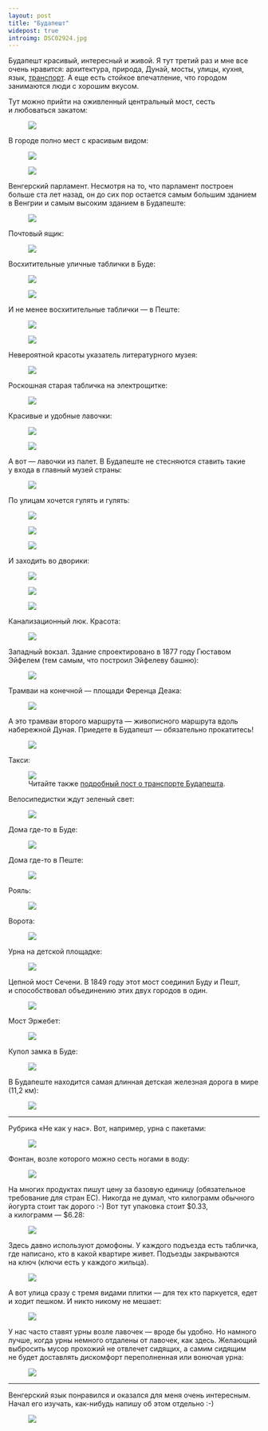 ```yaml
---
layout: post
title: "Будапешт"
widepost: true
introimg: DSC02924.jpg
---
```


<p class="lead">Будапешт красивый, интересный и живой. Я тут третий раз и мне все очень нравится: архитектура, природа, Дунай, мосты, улицы, кухня, язык, <a href="/blog/transport-in-budapest">транспорт</a>. А еще есть стойкое впечатление, что городом занимаются люди с хорошим вкусом.</p>

<!-- more -->

Тут можно прийти на оживленный центральный мост, сесть и любоваться закатом:

<figure>
  <img src="/i/blog/budapest/DSC02872.jpg">
</figure>

В городе полно мест с красивым видом:

<figure>
  <img src="/i/blog/budapest/DSC02723.jpg">
</figure>

<figure>
  <img src="/i/blog/budapest/DSC02698.jpg">
</figure>

Венгерский парламент. Несмотря на то, что парламент построен больше ста лет назад, он до сих пор остается самым большим зданием в Венгрии и самым высоким зданием в Будапеште:

<figure>
  <img src="/i/blog/budapest/DSC02572.jpg">
</figure>

Почтовый ящик:

<figure>
  <img src="/i/blog/budapest/DSC03484.jpg">
</figure>

Восхитительные уличные таблички в Буде:

<figure>
  <img src="/i/blog/budapest/DSC02843.jpg">
</figure>

<figure>
  <img src="/i/blog/budapest/DSC02846.jpg">
</figure>

И не менее восхитительные таблички — в Пеште:

<figure>
  <img src="/i/blog/budapest/DSC02876.jpg">
</figure>

<figure>
  <img src="/i/blog/budapest/DSC03464.jpg">
</figure>

Невероятной красоты указатель литературного музея:

<figure>
  <img src="/i/blog/budapest/DSC03486.jpg">
</figure>

Роскошная старая табличка на электрощитке:

<figure>
  <img src="/i/blog/budapest/DSC02182.jpg">
</figure>

Красивые и удобные лавочки:

<figure>
  <img src="/i/blog/budapest/DSC02351.jpg">
</figure>

<figure>
  <img src="/i/blog/budapest/DSC02569.jpg">
</figure>

А вот — лавочки из палет. В Будапеште не стесняются ставить такие у входа в главный музей страны:

<figure>
  <img src="/i/blog/budapest/DSC02436.jpg">
</figure>

По улицам хочется гулять и гулять:

<figure>
  <img src="/i/blog/budapest/DSC02845.jpg">
</figure>

<figure>
  <img src="/i/blog/budapest/DSC02367.jpg">
</figure>

<figure>
  <img src="/i/blog/budapest/DSC02425.jpg">
</figure>

И заходить во дворики:

<figure>
  <img src="/i/blog/budapest/DSC03045.jpg">
</figure>

<figure>
  <img src="/i/blog/budapest/DSC03048.jpg">
</figure>

<figure>
  <img src="/i/blog/budapest/DSC02198.jpg">
</figure>

Канализационный люк. Красота:

<figure>
  <img src="/i/blog/budapest/DSC03483.jpg">
</figure>

Западный вокзал. Здание спроектировано в 1877 году Гюставом Эйфелем (тем самым, что построил Эйфелеву башню):

<figure>
  <img src="/i/blog/budapest/DSC02597.jpg">
</figure>

Трамваи на конечной — площади Ференца Деака:

<figure>
  <img src="/i/blog/budapest/DSC02320.jpg">
</figure>

А это трамваи второго маршрута — живописного маршрута вдоль набережной Дуная. Приедете в Будапешт — обязательно прокатитесь! 

<figure>
  <img src="/i/blog/budapest/DSC02582.jpg">
</figure>

Такси:

<figure>
  <img src="/i/blog/budapest/DSC02204.jpg">
  <figcaption>Читайте также <a href="/blog/transport-in-budapest">подробный пост о транспорте Будапешта</a>.</figcaption>
</figure>

Велосипедистки ждут зеленый свет:

<figure>
  <img src="/i/blog/budapest/DSC02286.jpg">
</figure>

Дома где-то в Буде:

<figure>
  <img src="/i/blog/budapest/DSC02802.jpg">
</figure>

Дома где-то в Пеште:

<figure>
  <img src="/i/blog/budapest/DSC02195.jpg">
</figure>

Рояль:

<figure>
  <img src="/i/blog/budapest/DSC02357.jpg">
</figure>

Ворота:

<figure>
  <img src="/i/blog/budapest/DSC02791.jpg">
</figure>

Урна на детской площадке:

<figure>
  <img src="/i/blog/budapest/DSC02397.jpg">
</figure>

Цепной мост Сечени. В 1849 году этот мост соединил Буду и Пешт, и способствовал объединению этих двух городов в один.

<figure>
  <img src="/i/blog/budapest/DSC02932.jpg">
</figure>

Мост Эржебет:

<figure>
  <img src="/i/blog/budapest/DSC02856.jpg">
</figure>

Купол замка в Буде:

<figure>
  <img src="/i/blog/budapest/DSC02834.jpg">
</figure>

В Будапеште находится самая длинная детская железная дорога в мире (11,2 км):

<figure>
  <img src="/i/blog/budapest/DSC02987.jpg">
</figure>

---

Рубрика «Не как у нас». Вот, например, урна с пакетами:

<figure>
  <img src="/i/blog/budapest/DSC02776.jpg">
</figure>

Фонтан, возле которого можно сесть ногами в воду:

<figure>
  <img src="/i/blog/budapest/DSC03066.jpg">
</figure>

На многих продуктах пишут цену за базовую единицу (обязательное требование для стран ЕС). Никогда не думал, что килограмм обычного йогурта стоит так дорого :-) Вот тут упаковка стоит $0.33, а килограмм — $6.28:

<figure>
  <img src="/i/blog/budapest/DSC03054.jpg">
</figure>

Здесь давно используют домофоны. У каждого подъезда есть табличка, где написано, кто в какой квартире живет. Подъезды закрываются на ключ (ключи есть у каждого жильца).

<figure>
  <img src="/i/blog/budapest/DSC02211.jpg">
</figure>

А вот улица сразу с тремя видами плитки — для тех кто паркуется, едет и ходит пешком. И никто никому не мешает:

<figure>
  <img src="/i/blog/budapest/DSC02173.jpg">
</figure>

У нас часто ставят урны возле лавочек — вроде бы удобно. Но намного лучше, когда урны немного отдалены от лавочек, как здесь. Желающий выбросить мусор прохожий не отвлечет сидящих, а самим сидящим не будет доставлять дискомфорт переполненная или вонючая урна:

<figure>
  <img src="/i/blog/budapest/DSC02491.jpg">
</figure>

---

Венгерский язык понравился и оказался для меня очень интересным. Начал его изучать, как-нибудь напишу об этом отдельно :-)

<figure>
  <img src="/i/blog/budapest/DSC02270.jpg">
</figure>
